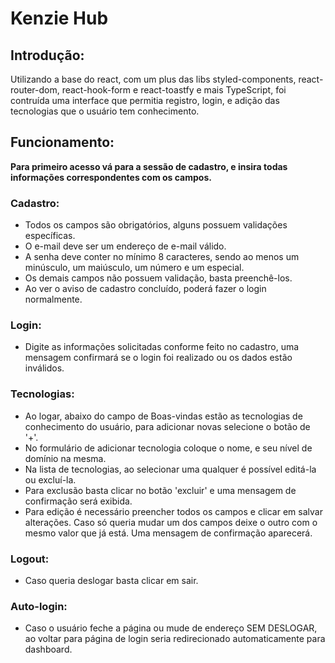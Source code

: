 # Kenzie Hub

## Introdução:

Utilizando a base do react, com um plus das libs styled-components, react-router-dom, react-hook-form e react-toastfy e mais TypeScript, foi contruída uma interface que permitia registro, login, e adição das tecnologias que o usuário tem conhecimento.

## Funcionamento:

**Para primeiro acesso vá para a sessão de cadastro, e insira todas informações correspondentes com os campos.**

### Cadastro:

- Todos os campos são obrigatórios, alguns possuem validações específicas.
- O e-mail deve ser um endereço de e-mail válido.
- A senha deve conter no mínimo 8 caracteres, sendo ao menos um minúsculo, um maiúsculo, um número e um especial.
- Os demais campos não possuem validação, basta preenchê-los.
- Ao ver o aviso de cadastro concluído, poderá fazer o login normalmente.

### Login:

- Digite as informações solicitadas conforme feito no cadastro, uma mensagem confirmará se o login foi realizado ou os dados estão inválidos.

### Tecnologias:

- Ao logar, abaixo do campo de Boas-vindas estão as tecnologias de conhecimento do usuário, para adicionar novas selecione o botão de '+'.
- No formulário de adicionar tecnologia coloque o nome, e seu nível de domínio na mesma.
- Na lista de tecnologias, ao selecionar uma qualquer é possível editá-la ou excluí-la.
- Para exclusão basta clicar no botão 'excluir' e uma mensagem de confirmação será exibida.
- Para edição é necessário preencher todos os campos e clicar em salvar alterações. Caso só queria mudar um dos campos deixe o outro com o mesmo valor que já está. Uma mensagem de confirmação aparecerá.

### Logout:

- Caso queria deslogar basta clicar em sair.

### Auto-login:

- Caso o usuário feche a página ou mude de endereço SEM DESLOGAR, ao voltar para página de login seria redirecionado automaticamente para dashboard.
